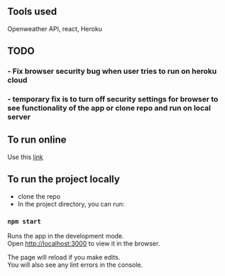 
## Tools used 
 Openweather API, react, Heroku

## TODO
### - Fix browser security bug when user tries to run on heroku cloud
### - temporary fix is to turn off security settings for browser to see functionality of the app or clone repo and run on local server


## To run online
Use this [link](https://weatherme-app.herokuapp.com)

## To run the project locally
- clone the repo
- In the project directory, you can run:

### `npm start`

Runs the app in the development mode.<br>
Open [http://localhost:3000](http://localhost:3000) to view it in the browser.

The page will reload if you make edits.<br>
You will also see any lint errors in the console.





